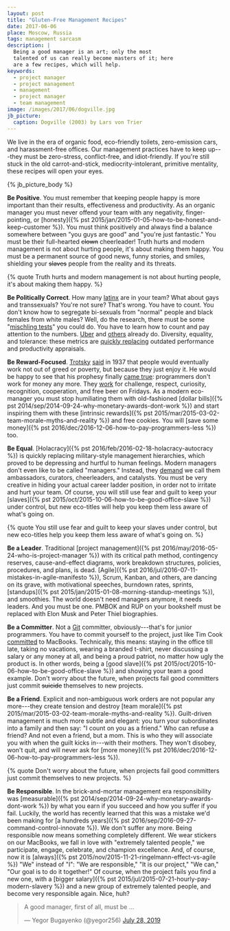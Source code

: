 ```yaml
---
layout: post
title: "Gluten-Free Management Recipes"
date: 2017-06-06
place: Moscow, Russia
tags: management sarcasm
description: |
  Being a good manager is an art; only the most
  talented of us can really become masters of it; here
  are a few recipes, which will help.
keywords:
  - project manager
  - project management
  - management
  - project manager
  - team management
image: /images/2017/06/dogville.jpg
jb_picture:
  caption: Dogville (2003) by Lars von Trier
---
```


We live in the era of organic food, eco-friendly toilets, zero-emission cars,
and harassment-free offices. Our management practices have to keep up---they
must be zero-stress, conflict-free, and idiot-friendly. If you're still
stuck in the old carrot-and-stick, mediocrity-intolerant, primitive mentality,
these recipes will open your eyes.

<!--more-->

{% jb_picture_body %}

**Be Positive**.
You must remember that keeping people happy
is more important than their results, effectiveness and productivity.
As an organic manager you must never offend your team with any
negativity, finger-pointing, or
[honesty]({% pst 2015/jan/2015-01-05-how-to-be-honest-and-keep-customer %}).
You must think positively and always find a balance somewhere between
"you guys are good" and "you're just fantastic."
You must be their full-hearted <del>clown</del> cheerleader!
Truth hurts and modern management is not about hurting people, it's about
making them happy. You must be a permanent source of good news, funny
stories, and smiles, shielding your <del>slaves</del> people
from the reality and its threats.

{% quote Truth hurts and modern management is not about hurting people, it's about making them happy. %}

**Be Politically Correct**.
How many [latinx](http://www.huffingtonpost.com/entry/why-people-are-using-the-term-latinx_us_57753328e4b0cc0fa136a159)
are in your team? What about gays and transsexuals?
You're not sure? That's wrong. You have to count. You don't know how to
segregate bi-sexuals from "normal" people and black females from white males?
Well, do the research, there must be some "[mischling tests](https://en.wikipedia.org/wiki/Mischling_Test)" you could do.
You have to learn how to count and pay attention to the numbers.
[Uber](https://techcrunch.com/2017/03/28/uber-first-diversity-report/)
and [others](https://techcrunch.com/2017/04/01/krablr-releases-first-diversity-report/)
already do. Diversity, equality, and tolerance: these metrics are
[quickly replacing](https://www.youtube.com/watch?v=iKcWu0tsiZM)
outdated performance and productivity appraisals.

**Be Reward-Focused**.
[Trotsky](https://en.wikipedia.org/wiki/Leon_Trotsky)
[said](https://en.wikipedia.org/wiki/The_Revolution_Betrayed) in 1937
that people would eventually work not out of greed or poverty, but because
they just enjoy it. He would be happy to see
that his prophesy finally
[came true](https://techbeacon.com/13-ways-motivate-software-engineers):
programmers don't work for money any more.
They [work](https://www.verywell.com/what-is-intrinsic-motivation-2795385)
for challenge, respect, curiosity, recognition, cooperation, and free beer
on Fridays. As a modern eco-manager you must stop humiliating them
with old-fashioned
[dollar bills]({% pst 2014/sep/2014-09-24-why-monetary-awards-dont-work %})
and start inspiring them with these
[intrinsic rewards]({% pst 2015/mar/2015-03-02-team-morale-myths-and-reality %})
and free cookies.
You will [save some money]({% pst 2016/dec/2016-12-06-how-to-pay-programmers-less %}) too.

**Be Equal**.
[Holacracy]({% pst 2016/feb/2016-02-18-holacracy-autocracy %})
is quickly replacing military-style management hierarchies, which
proved to be depressing and hurtful to human feelings. Modern managers
don't even like to be called "managers." Instead, they
[demand](https://www.forbes.com/sites/joshlinkner/2014/12/04/the-21-most-creative-job-titles/#2b863a112933)
we call them ambassadors, curators, cheerleaders, and catalysts.
You must be very creative in hiding your actual
career ladder position, in order not to irritate and hurt your team.
Of course, you will still use fear and guilt to keep your
[slaves]({% pst 2015/oct/2015-10-06-how-to-be-good-office-slave %}) under control,
but new eco-titles will help you keep them less aware of what's going on.

{% quote You still use fear and guilt to keep your slaves under control, but new eco-titles help you keep them less aware of what's going on. %}

**Be a Leader**.
Traditional [project management]({% pst 2016/may/2016-05-24-who-is-project-manager %})
with its critical path method,
contingency reserves, cause-and-effect diagrams,
work breakdown structures, policies, procedures, and plans, is dead.
[Agile]({% pst 2016/jul/2016-07-11-mistakes-in-agile-manifesto %}),
Scrum, Kanban, and others, are dancing on its grave, with
motivational speeches, burndown rates, sprints,
[standups]({% pst 2015/jan/2015-01-08-morning-standup-meetings %}), and smoothies.
The world doesn't need managers anymore, it needs leaders. And you must be one.
PMBOK and RUP on your bookshelf must be replaced with
Elon Musk and Peter Thiel biographies.

**Be a Committer**.
Not a [Git](https://git-scm.com/)
committer, obviously---that's for junior programmers. You
have to commit yourself to the project, just like Tim Cook
[committed](https://techcrunch.com/2016/12/19/apples-tim-cook-assures-employees-that-it-is-committed-to-the-mac-and-that-great-desktops-are-coming/)
to MacBooks. Technically, this means:
staying in the office till late,
taking no vacations,
wearing a branded t-shirt,
never discussing a salary or any money at all, and
being a proud patriot, no matter how ugly the product is.
In other words, being a
[good slave]({% pst 2015/oct/2015-10-06-how-to-be-good-office-slave %})
and showing your team a good example.
Don't worry about the future, when projects fail good committers
just commit <del>suicide</del> themselves to new projects.

**Be a Friend**.
Explicit and non-ambiguous work orders are not
popular any more---they create tension and destroy
[team morale]({% pst 2015/mar/2015-03-02-team-morale-myths-and-reality %}).
Guilt-driven management is much more subtle and elegant:
you turn your subordinates into a family and then say:
"I count on you as a friend."
Who can refuse a friend? And not even a friend, but a mom. This is
who they will associate you with when the guilt kicks in---with their
mothers. They won't disobey, won't quit, and will never ask for
[more money]({% pst 2016/dec/2016-12-06-how-to-pay-programmers-less %}).

{% quote Don't worry about the future, when projects fail good committers just commit themselves to new projects. %}

**Be Responsible**.
In the brick-and-mortar management era responsibility was
[measurable]({% pst 2014/sep/2014-09-24-why-monetary-awards-dont-work %})
by what you earn if you succeed and how you suffer if you fail.
Luckily, the world has recently learned that this
was a mistake we'd been making for
[a hundreds years]({% pst 2016/sep/2016-09-27-command-control-innovate %}).
We don't suffer any more.
Being responsible now means something completely different.
We wear stickers on our MacBooks,
we fall in love with "extremely talented people,"
we participate, engage, celebrate, and champion excellence.
And, of course, now it is
[always]({% pst 2015/nov/2015-11-21-ringelmann-effect-vs-agile %}) "We" instead of "I":
"We are responsible," "It is our project,"
"We can," "Our goal is to do it together!"
Of course, when the project fails you find a new one, with a
[bigger salary]({% pst 2015/jul/2015-07-21-hourly-pay-modern-slavery %})
and a new group of extremely talented people,
and become very responsible again. Nice, huh?

<blockquote class="twitter-tweet"><p lang="en" dir="ltr">A good manager, first of all, must be ...</p>&mdash; Yegor Bugayenko (@yegor256) <a href="https://twitter.com/yegor256/status/1155407856025460737?ref_src=twsrc%5Etfw">July 28, 2019</a></blockquote> <script async src="https://platform.twitter.com/widgets.js" charset="utf-8"></script>
